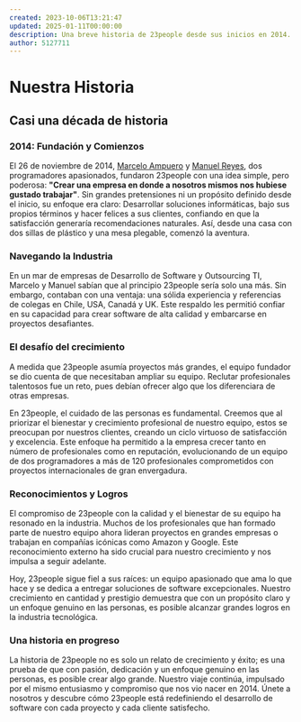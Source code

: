 ```yaml
---
created: 2023-10-06T13:21:47
updated: 2025-01-11T00:00:00
description: Una breve historia de 23people desde sus inicios en 2014.
author: 5127711
---
```


# Nuestra Historia

## Casi una década de historia

### 2014: Fundación y Comienzos

El 26 de noviembre de 2014, [Marcelo Ampuero](https://linkedin.com/in/marcelo-ampuero-306b9350/) y [Manuel Reyes](https://www.linkedin.com/in/manuel-reyes-cano-619b232a/), dos programadores apasionados, fundaron 23people con una idea simple, pero poderosa: **"Crear una empresa en donde a nosotros mismos nos hubiese gustado trabajar"**. Sin grandes pretensiones ni un propósito definido desde el inicio, su enfoque era claro: Desarrollar soluciones informáticas, bajo sus propios términos y hacer felices a sus clientes, confiando en que la satisfacción generaría recomendaciones naturales. Así, desde una casa con dos sillas de plástico y una mesa plegable, comenzó la aventura.

### Navegando la Industria

En un mar de empresas de Desarrollo de Software y Outsourcing TI, Marcelo y Manuel sabían que al principio 23people sería solo una más. Sin embargo,
contaban con una ventaja: una sólida experiencia y referencias de colegas en Chile, USA, Canadá y UK. Este respaldo les permitió confiar en su capacidad
para crear software de alta calidad y embarcarse en proyectos desafiantes.

### El desafío del crecimiento

A medida que 23people asumía proyectos más grandes, el equipo fundador se dio cuenta de que necesitaban ampliar su equipo. Reclutar profesionales talentosos
fue un reto, pues debían ofrecer algo que los diferenciara de otras empresas.

En 23people, el cuidado de las personas es fundamental. Creemos que al priorizar el bienestar y crecimiento profesional de nuestro equipo, estos se
preocupan por nuestros clientes, creando un ciclo virtuoso de satisfacción y excelencia. Este enfoque ha permitido a la empresa crecer tanto en número de
profesionales como en reputación, evolucionando de un equipo de dos programadores a más de 120 profesionales comprometidos con proyectos
internacionales de gran envergadura.

### **Reconocimientos y Logros**

El compromiso de 23people con la calidad y el bienestar de su equipo ha resonado en la industria. Muchos de los profesionales que han formado parte de
nuestro equipo ahora lideran proyectos en grandes empresas o trabajan en compañías icónicas como Amazon y Google. Este reconocimiento externo ha sido
crucial para nuestro crecimiento y nos impulsa a seguir adelante.

Hoy, 23people sigue fiel a sus raíces: un equipo apasionado que ama lo que hace y se dedica a entregar soluciones de software excepcionales. Nuestro
crecimiento en cantidad y prestigio demuestra que con un propósito claro y un enfoque genuino en las personas, es posible alcanzar grandes logros en la
industria tecnológica.

### Una historia en progreso

La historia de 23people no es solo un relato de crecimiento y éxito; es una prueba de que con pasión, dedicación y un enfoque genuino en las personas, es
posible crear algo grande. Nuestro viaje continúa, impulsado por el mismo entusiasmo y compromiso que nos vio nacer en 2014. Únete a nosotros y descubre
cómo 23people está redefiniendo el desarrollo de software con cada proyecto y cada cliente satisfecho.

